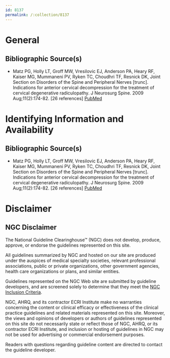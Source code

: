 ```yaml
---
id: 8137
permalink: /:collection/8137
---
```


# General

## Bibliographic Source(s)

- Matz PG, Holly LT, Groff MW, Vresilovic EJ, Anderson PA, Heary RF, Kaiser MG, Mummaneni PV, Ryken TC, Choudhri TF, Resnick DK, Joint Section on Disorders of the Spine and Peripheral Nerves [trunc]. Indications for anterior cervical decompression for the treatment of cervical degenerative radiculopathy. J Neurosurg Spine. 2009 Aug;11(2):174-82. [26 references] [ PubMed ](http://www.ncbi.nlm.nih.gov/entrez/query.fcgi?cmd=Retrieve&db=pubmed&dopt=Abstract&list_uids=19769497)

# Identifying Information and Availability

## Bibliographic Source(s)

- Matz PG, Holly LT, Groff MW, Vresilovic EJ, Anderson PA, Heary RF, Kaiser MG, Mummaneni PV, Ryken TC, Choudhri TF, Resnick DK, Joint Section on Disorders of the Spine and Peripheral Nerves [trunc]. Indications for anterior cervical decompression for the treatment of cervical degenerative radiculopathy. J Neurosurg Spine. 2009 Aug;11(2):174-82. [26 references] [ PubMed ](http://www.ncbi.nlm.nih.gov/entrez/query.fcgi?cmd=Retrieve&db=pubmed&dopt=Abstract&list_uids=19769497)

# Disclaimer

## NGC Disclaimer

The National Guideline Clearinghouse™ (NGC) does not develop, produce, approve, or endorse the guidelines represented on this site.

All guidelines summarized by NGC and hosted on our site are produced under the auspices of medical specialty societies, relevant professional associations, public or private organizations, other government agencies, health care organizations or plans, and similar entities.

Guidelines represented on the NGC Web site are submitted by guideline developers, and are screened solely to determine that they meet the [NGC Inclusion Criteria](/help-and-about/summaries/inclusion-criteria).

NGC, AHRQ, and its contractor ECRI Institute make no warranties concerning the content or clinical efficacy or effectiveness of the clinical practice guidelines and related materials represented on this site. Moreover, the views and opinions of developers or authors of guidelines represented on this site do not necessarily state or reflect those of NGC, AHRQ, or its contractor ECRI Institute, and inclusion or hosting of guidelines in NGC may not be used for advertising or commercial endorsement purposes.

Readers with questions regarding guideline content are directed to contact the guideline developer.

